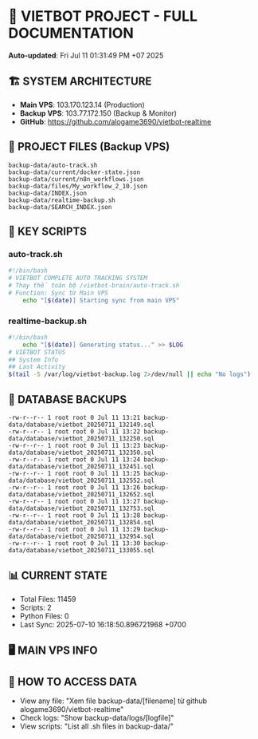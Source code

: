 # 🤖 VIETBOT PROJECT - FULL DOCUMENTATION
**Auto-updated**: Fri Jul 11 01:31:49 PM +07 2025

## 🏗️ SYSTEM ARCHITECTURE
- **Main VPS**: 103.170.123.14 (Production)
- **Backup VPS**: 103.77.172.150 (Backup & Monitor)
- **GitHub**: https://github.com/alogame3690/vietbot-realtime

## 📁 PROJECT FILES (Backup VPS)
```
backup-data/auto-track.sh
backup-data/current/docker-state.json
backup-data/current/n8n_workflows.json
backup-data/files/My_workflow_2_10.json
backup-data/INDEX.json
backup-data/realtime-backup.sh
backup-data/SEARCH_INDEX.json
```

## 🔧 KEY SCRIPTS
### auto-track.sh
```bash
#!/bin/bash
# VIETBOT COMPLETE AUTO TRACKING SYSTEM
# Thay thế toàn bộ /vietbot-brain/auto-track.sh
# Function: Sync từ Main VPS
    echo "[$(date)] Starting sync from main VPS"
```
### realtime-backup.sh
```bash
#!/bin/bash
    echo "[$(date)] Generating status..." >> $LOG
# VIETBOT STATUS
## System Info
## Last Activity
$(tail -5 /var/log/vietbot-backup.log 2>/dev/null || echo "No logs")
```

## 💾 DATABASE BACKUPS
```
-rw-r--r-- 1 root root 0 Jul 11 13:21 backup-data/database/vietbot_20250711_132149.sql
-rw-r--r-- 1 root root 0 Jul 11 13:22 backup-data/database/vietbot_20250711_132250.sql
-rw-r--r-- 1 root root 0 Jul 11 13:23 backup-data/database/vietbot_20250711_132350.sql
-rw-r--r-- 1 root root 0 Jul 11 13:24 backup-data/database/vietbot_20250711_132451.sql
-rw-r--r-- 1 root root 0 Jul 11 13:25 backup-data/database/vietbot_20250711_132552.sql
-rw-r--r-- 1 root root 0 Jul 11 13:26 backup-data/database/vietbot_20250711_132652.sql
-rw-r--r-- 1 root root 0 Jul 11 13:27 backup-data/database/vietbot_20250711_132753.sql
-rw-r--r-- 1 root root 0 Jul 11 13:28 backup-data/database/vietbot_20250711_132854.sql
-rw-r--r-- 1 root root 0 Jul 11 13:29 backup-data/database/vietbot_20250711_132954.sql
-rw-r--r-- 1 root root 0 Jul 11 13:30 backup-data/database/vietbot_20250711_133055.sql
```

## 📊 CURRENT STATE
- Total Files: 11459
- Scripts: 2
- Python Files: 0
- Last Sync: 2025-07-10 16:18:50.896721968 +0700

## 🖥️ MAIN VPS INFO


## 🚨 HOW TO ACCESS DATA
- View any file: "Xem file backup-data/[filename] từ github alogame3690/vietbot-realtime"
- Check logs: "Show backup-data/logs/[logfile]"
- View scripts: "List all .sh files in backup-data/"
